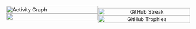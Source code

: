 <div style="display: flex; justify-content: center; align-items: center; flex-wrap: wrap;">

  <!-- Left Side -->
  <div style="flex: 1;">
    <!-- Activity Graph -->
    <img src="https://github-readme-activity-graph.vercel.app/graph?username=yourkin" alt="Activity Graph" style="width: 100%;" />
    <!-- GitHub Stats -->
    <picture>
      <source srcset="https://github-readme-stats.vercel.app/api?username=yourkin&show_icons=true&theme=dark" media="(prefers-color-scheme: dark)" />
      <source srcset="https://github-readme-stats.vercel.app/api?username=yourkin&show_icons=true" media="(prefers-color-scheme: light), (prefers-color-scheme: no-preference)" />
      <img src="https://github-readme-stats.vercel.app/api?username=yourkin&show_icons=true" style="width: 100%;" />
    </picture>
  </div>

  <!-- Right Side -->
  <div style="flex: 1; text-align: center;">
    <!-- Quote Generator or any text -->
    <p id="quote"></p>
    <!-- GitHub Streak -->
    <img src="https://streak-stats.demolab.com/?user=yourkin" alt="GitHub Streak" style="width: 100%;" />
    <!-- GitHub Trophies -->
    <img src="https://github-profile-trophy.vercel.app/?username=yourkin" alt="GitHub Trophies" style="width: 100%;" />
  </div>
  
</div>

<script>
  // Simple quote generator, you can replace it with an API call for more dynamic content
  document.getElementById("quote").innerHTML = "Code like there's no tomorrow!";
</script>

